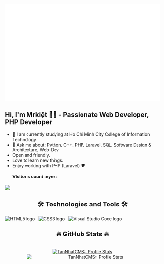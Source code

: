 <a href="#" target="_blank">
  <img src="TanNhatCMS.svg" width="1200" alt="tannhatcms" />
</a>

## Hi, I'm  Mrkiệt :technologist: - Passionate Web Developer, PHP Developer
- 🌱 I am currently studying at Ho Chi Minh City College of Information Technology
- 💬 Ask me about: Python, C++, PHP, Laravel, SQL, Software Design & Architecture, Web-Dev
- Open and friendly.
- Love to learn new things.
- Enjoy working with PHP (Laravel) ❤
    <h4 >Visitor's count :eyes:</h4>
<img src="https://komarev.com/ghpvc/?username=TanNhatCMS&style=flat-square"/>
<h2 align="center">🛠 Technologies and Tools 🛠</h2>
<!-- https://simpleicons.org/ -->
<span><img src="https://img.shields.io/badge/HTML5-282C34?logo=html5&logoColor=E34F26" alt="HTML5 logo" title="HTML5" height="25" /></span>
&nbsp;
<span><img src="https://img.shields.io/badge/CSS3-282C34?logo=css3&logoColor=1572B6" alt="CSS3 logo" title="CSS3" height="25" /></span>
&nbsp;
<span><img src="https://img.shields.io/badge/VS%20Code-282C34?logo=visual-studio-code&logoColor=007ACC" alt="Visual Studio Code logo" title="Visual Studio Code" height="25" /></span>
&nbsp;
<br>
<h2 align="center">🔥 GitHub Stats 🔥</h2>
<!-- https://github.com/anuraghazra/github-readme-stats -->
<br>
<div align=center>
  <a href="#" title="TanNhatCMS">
    <img width="315" align="center" src="https://github-readme-stats-tannhatcms.vercel.app/api/top-langs/?username=TanNhatCMS&langs_count=20&theme=github_dark&layout=donut&size_weight=0&count_weight=1&hide=hack,shell"  alt="TanNhatCMS:: Profile Stats"  />
  </a>
  <a href="#" title="TanNhatCMS">
    <img align="right" width="434" src="https://github-readme-stats-tannhatcms.vercel.app/api?username=TanNhatCMS&theme=github_dark&show_icons=true&show=reviews,discussions_started,discussions_answered,prs_merged,prs_merged_percentage&include_all_commits=true&rank_icon=percentile" alt="TanNhatCMS:: Profile Stats" />
  </a>
</div>

<!--
**TanNhatCMS/TanNhatCMS** is a ✨ _special_ ✨ repository because its `README.md` (this file) appears on your GitHub profile.
<h4>Top langs :tongue:</h4>
<p><img src="https://github-readme-stats.vercel.app/api/top-langs/?username=TanNhatCMS&langs_count=10&theme=tokyonight&layout=compact" alt="TanNhatCMS:: Top Langs" /></p>
<h4>Profile stats :musical_keyboard:</h4>
<p ><img src="https://github-readme-stats.vercel.app/api?username=TanNhatCMS&show_icons=true&theme=synthwave" alt="TanNhatCMS:: Profile Stats" /></p>

Here are some ideas to get you started:

- 🔭 I’m currently working on ...
- 🌱 I’m currently learning ...
- 👯 I’m looking to collaborate on ...
- 🤔 I’m looking for help with ...
- 💬 Ask me about ...
- 📫 How to reach me: ...
- 😄 Pronouns: ...
- ⚡ Fun fact: ...



-->


